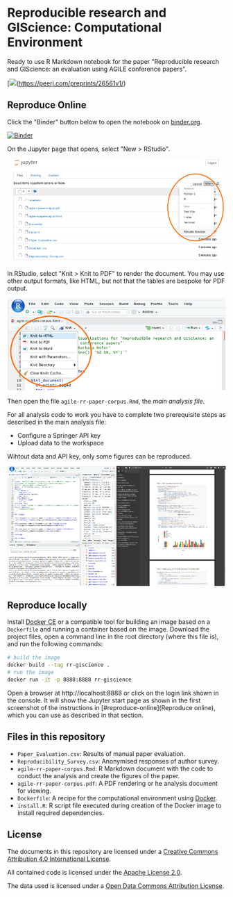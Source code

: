 # Reproducible research and GIScience: Computational Environment

Ready to use R Markdown notebook for the paper "Reproducible research and GIScience: an evaluation using AGILE conference papers".

[![](https://img.shields.io/badge/PeerJ-https%3A%2F%2Fpeerj.com%2Fpreprints%2F26561v1%2F-brightgreen.svg)(https://peerj.com/preprints/26561v1/)

## Reproduce Online

Click the "Binder" button below to open the notebook on [binder.org](https://mybinder.org/).

[![Binder](https://mybinder.org/badge.svg)](https://mybinder.org/v2/gh/nuest/reproducible-research-and-giscience/master)

On the Jupyter page that opens, select "New > RStudio".

![](binder-screenshot-01.png)

In RStudio, select "Knit > Knit to PDF" to render the document. You may use other output formats, like HTML, but not that the tables are bespoke for PDF output.

![](binder-screenshot-02.png)

Then open the file `agile-rr-paper-corpus.Rmd`, the _main analysis file_.

For all analysis code to work you have to complete two prerequisite steps as described in the main analysis file:

- Configure a Springer API key
- Upload data to the workspace

Wihtout data and API key, only some figures can be reproduced.

![](binder-screenshot-03.png)

## Reproduce locally

Install [Docker CE](https://www.docker.com/community-edition) or a compatible tool for building an image based on a `Dockerfile` and running a container based on the image.
Download the project files, open a command line in the root directory (where this file is), and run the following commands:

```bash
# build the image
docker build --tag rr-giscience .
# run the image
docker run -it -p 8888:8888 rr-giscience
```

Open a browser at http://localhost:8888 or click on the login link shown in the console.
It will show the Jupyter start page as shown in the first screenshot of the instructions in [#reproduce-online](Reproduce online), which you can use as described in that section.

## Files in this repository

- `Paper_Evaluation.csv`: Results of manual paper evaluation.
- `Reproducibility_Survey.csv`: Anonymised responses of author survey.
- `agile-rr-paper-corpus.Rmd`: R Markdown document with the code to conduct the analysis and create the figures of the paper.
- `agile-rr-paper-corpus.pdf`: A PDF rendering or he analysis document for viewing.
- `Dockerfile`: A recipe for the computational environment using [Docker](https://en.wikipedia.org/wiki/Docker_(software)).
- `install.R`: R script file executed during creation of the Docker image to install required dependencies.

## License

The documents in this repository are licensed under a [Creative Commons Attribution 4.0 International License](https://creativecommons.org/licenses/by/4.0/).

All contained code is licensed under the [Apache License 2.0](https://choosealicense.com/licenses/apache-2.0/).

The data used is licensed under a [Open Data Commons Attribution License](https://opendatacommons.org/licenses/by/).
